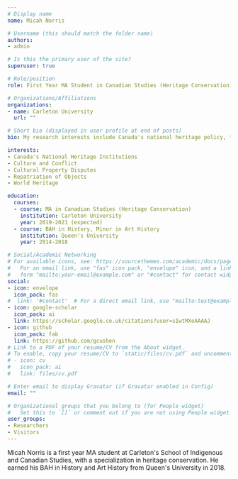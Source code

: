 ```yaml
---
# Display name
name: Micah Norris

# Username (this should match the folder name)
authors:
- admin

# Is this the primary user of the site?
superuser: true

# Role/position
role: First Year MA Student in Canadian Studies (Heritage Conservation)

# Organizations/Affiliations
organizations:
- name: Carleton University
  url: ""

# Short bio (displayed in user profile at end of posts)
bio: My research interests include Canada's national heritage policy, the intersection of culture and conflict, and the concept of world heritage.

interests:
- Canada's National Heritage Institutions
- Culture and Conflict
- Cultural Property Disputes
- Repatriation of Objects
- World Heritage

education:
  courses:
  - course: MA in Canadian Studies (Heritage Conservation)
    institution: Carleton University
    year: 2019-2021 (expected)
  - course: BAH in History, Minor in Art History
    institution: Queen's University
    year: 2014-2018

# Social/Academic Networking
# For available icons, see: https://sourcethemes.com/academic/docs/page-builder/#icons
#   For an email link, use "fas" icon pack, "envelope" icon, and a link in the
#   form "mailto:your-email@example.com" or "#contact" for contact widget.
social:
- icon: envelope
  icon_pack: fas
#  link: '#contact'  # For a direct email link, use "mailto:test@example.org".
- icon: google-scholar
  icon_pack: ai
  link: https://scholar.google.co.uk/citations?user=sIwtMXoAAAAJ
- icon: github
  icon_pack: fab
  link: https://github.com/gcushen
# Link to a PDF of your resume/CV from the About widget.
# To enable, copy your resume/CV to `static/files/cv.pdf` and uncomment the lines below.
# - icon: cv
#   icon_pack: ai
#   link: files/cv.pdf

# Enter email to display Gravatar (if Gravatar enabled in Config)
email: ""

# Organizational groups that you belong to (for People widget)
#   Set this to `[]` or comment out if you are not using People widget.
user_groups:
- Researchers
- Visitors
---
```


Micah Norris is a first year MA student at Carleton's School of Indigenous and Canadian Studies, with a specialization in heritage conservation. He earned his BAH in History and Art History from Queen's University in 2018.
